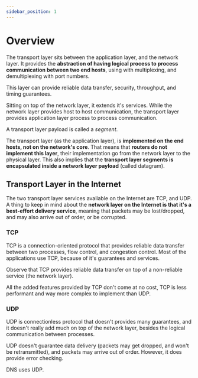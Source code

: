 ```yaml
---
sidebar_position: 1
---
```


# Overview

The transport layer sits between the application layer, and the network layer. It provides the **abstraction of having logical process to process communication between two end hosts**, using with multiplexing, and demultiplexing with port numbers.

This layer can provide reliable data transfer, security, throughput, and timing guarantees.

Sitting on top of the network layer, it extends it's services. While the network layer provides host to host communication, the transport layer provides application layer process to process communication.

A transport layer payload is called a _segment_.

The transport layer (as the application layer), is **implemented on the end hosts, not on the network's core**. That means that **routers do not implement this layer**, their implementation go from the network layer to the physical layer. This also implies that the **transport layer segments is encapsulated inside a network layer payload** (called datagram).

## Transport Layer in the Internet

The two transport layer services available on the Internet are TCP, and UDP. A thing to keep in mind about the **network layer on the Internet is that it's a best-effort delivery service**, meaning that packets may be lost/dropped, and may also arrive out of order, or be corrupted.

### TCP

TCP is a connection-oriented protocol that provides reliable data transfer between two processes, flow control, and congestion control. Most of the applications use TCP, because of it's guarantees and services.

Observe that TCP provides reliable data transfer on top of a non-reliable service (the network layer).

All the added features provided by TCP don't come at no cost, TCP is less performant and way more complex to implement than UDP.

### UDP

UDP is connectionless protocol that doesn't provides many guarantees, and it doesn't really add much on top of the network layer, besides the logical communication between processes.

UDP doesn't guarantee data delivery (packets may get dropped, and won't be retransmitted), and packets may arrive out of order. However, it does provide error checking.

DNS uses UDP.
